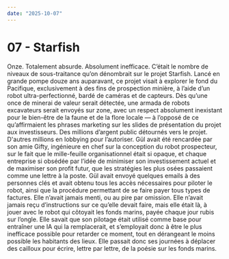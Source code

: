 ```yaml
---
date: "2025-10-07"
---
```

# 07 - Starfish

Onze. Totalement absurde. Absolument inefficace. C’était le nombre de niveaux de
sous-traitance qu’on dénombrait sur le projet Starfish. Lancé en grande pompe douze ans
auparavant, ce projet visait à explorer le fond du Pacifique, exclusivement à des fins
de prospection minière, à l’aide d’un robot ultra-perfectionné, bardé de caméras et de
capteurs. Dès qu’une once de minerai de valeur serait détectée, une armada de robots
excavateurs serait envoyés sur zone, avec un respect absolument inexistant pour le
bien-être de la faune et de la flore locale — à l’opposé de ce qu’affirmaient les
phrases marketing sur les slides de présentation du projet aux investisseurs. Des
millions d’argent public détournés vers le projet. D'autres millions en lobbying pour
l’autoriser. Gül avait été rencardée par son amie Gifty, ingénieure en chef sur la
conception du robot prospecteur, sur le fait que le mille-feuille organisationnel était
si opaque, et chaque entreprise si obsédée par l’idée de minimiser son investissement
actuel et de maximiser son profit futur, que les stratégies les plus osées passaient
comme une lettre à la poste. Gül avait envoyé quelques emails à des personnes clés et
avait obtenu tous les accès nécessaires pour piloter le robot, ainsi que la procédure
permettant de se faire payer tous types de factures. Elle n’avait jamais menti, ou au
pire par omission. Elle n’avait jamais reçu d’instructions sur ce qu’elle devait faire,
mais elle était là, à jouer avec le robot qui côtoyait les fonds marins, payée chaque
jour rubis sur l’ongle. Elle savait que son pilotage était utilisé comme base pour
entraîner une IA qui la remplacerait, et s’employait donc à être le plus inefficace
possible pour retarder ce moment, tout en dérangeant le moins possible les habitants des
lieux. Elle passait donc ses journées à déplacer des cailloux pour écrire, lettre par
lettre, de la poésie sur les fonds marins.
